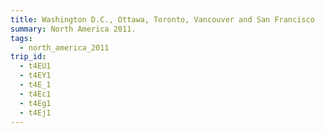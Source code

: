 ```yaml
---
title: Washington D.C., Ottawa, Toronto, Vancouver and San Francisco
summary: North America 2011.
tags:
  - north_america_2011
trip_id:
  - t4EU1
  - t4EY1
  - t4E_1
  - t4Ec1
  - t4Eg1
  - t4Ej1
---
```

